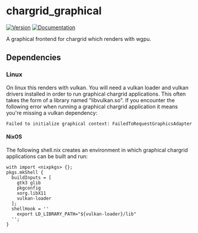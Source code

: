 # chargrid\_graphical

[![Version](https://img.shields.io/crates/v/chargrid_graphical.svg)](https://crates.io/crates/chargrid_graphical)
[![Documentation](https://docs.rs/chargrid_graphical/badge.svg)](https://docs.rs/chargrid_graphical)

A graphical frontend for chargrid which renders with wgpu.

## Dependencies

### Linux

On linux this renders with vulkan. You will need a vulkan loader and vulkan
drivers installed in order to run graphical chargrid applications.  This often
takes the form of a library named "libvulkan.so".  If you encounter the
following error when running a graphical chargrid application it means you're
missing a vulkan dependency:
```
Failed to initialize graphical context: FailedToRequestGraphicsAdapter
```

#### NixOS

The following shell.nix creates an environment in which graphical chargrid applications can
be built and run:
```
with import <nixpkgs> {};
pkgs.mkShell {
  buildInputs = [
    gtk3 glib
    pkgconfig
    xorg.libX11
    vulkan-loader
  ];
  shellHook = ''
    export LD_LIBRARY_PATH="${vulkan-loader}/lib"
  '';
}
```
